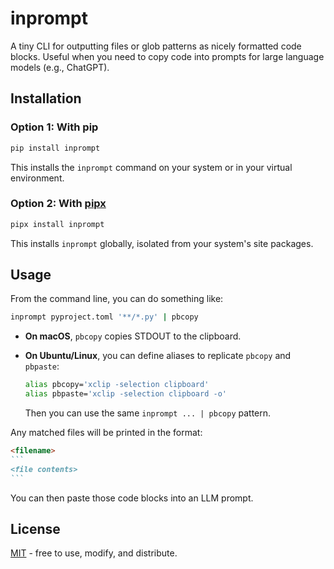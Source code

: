# inprompt

A tiny CLI for outputting files or glob patterns as nicely formatted code blocks. Useful
when you need to copy code into prompts for large language models (e.g., ChatGPT).

## Installation

### Option 1: With pip

```bash
pip install inprompt
```

This installs the `inprompt` command on your system or in your virtual environment.

### Option 2: With [pipx](https://pypa.github.io/pipx/)

```bash
pipx install inprompt
```

This installs `inprompt` globally, isolated from your system's site packages.

## Usage

From the command line, you can do something like:

```bash
inprompt pyproject.toml '**/*.py' | pbcopy
```

- **On macOS**, `pbcopy` copies STDOUT to the clipboard.
- **On Ubuntu/Linux**, you can define aliases to replicate `pbcopy` and `pbpaste`:

  ```bash
  alias pbcopy='xclip -selection clipboard'
  alias pbpaste='xclip -selection clipboard -o'
  ```

  Then you can use the same `inprompt ... | pbcopy` pattern.

Any matched files will be printed in the format:

````markdown
<filename>
```
<file contents>
```
````

You can then paste those code blocks into an LLM prompt.

## License

[MIT](LICENSE) - free to use, modify, and distribute.
